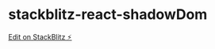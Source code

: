 # stackblitz-react-shadowDom

[Edit on StackBlitz ⚡️](https://stackblitz.com/edit/stackblitz-starters-b2hwuu)
